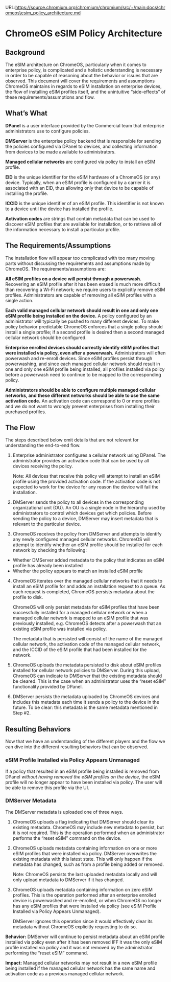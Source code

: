 URL:https://source.chromium.org/chromium/chromium/src/+/main:docs\chromeos\esim_policy_architecture.md
# ChromeOS eSIM Policy Architecture

## Background

The eSIM architecture on ChromeOS, particularly when it comes to enterprise
policy, is complicated and a holistic understanding is necessary in order to be
capable of reasoning about the behavior or issues that are observed. This
document will cover the requirements and assumptions ChromeOS maintains in
regards to eSIM installation on enterprise devices, the flow of installing eSIM
profiles itself, and the unintuitive “side-effects” of these
requirements/assumptions and flow.

## What’s What

**DPanel** is a user interface provided by the Commercial team that enterprise
administrators use to configure policies.

**DMServer** is the enterprise policy backend that is responsible for sending
the policies configured via DPanel to devices, and collecting information from
devices to be made available to administrators.

**Managed cellular networks** are configured via policy to install an eSIM profile.

**EID** is the unique identifier for the eSIM hardware of a ChromeOS (or any)
device. Typically, when an eSIM profile is configured by a carrier it is
associated with an EID, thus allowing only that device to be capable of
installing the profile.

**ICCID** is the unique identifier of an eSIM profile. This identifier is not
known to a device until the device has installed the profile.

**Activation codes** are strings that contain metadata that can be used to
discover eSIM profiles that are available for installation, or to retrieve all
of the information necessary to install a particular profile.

## The Requirements/Assumptions

The installation flow will appear too complicated with too many moving parts
without discussing the requirements and assumptions made by ChromeOS. The
requirements/assumptions are:

**All eSIM profiles on a device will persist through a powerwash.** Recovering
an eSIM profile after it has been erased is much more difficult than recovering
a Wi-Fi network; we require users to explicitly remove eSIM profiles.
Administrators are capable of removing all eSIM profiles with a single action.

**Each valid managed cellular network should result in one and only one eSIM
profile being installed on the device.** A policy configured by an administrator
will typically be pushed to many different devices. To make policy behavior
predictable ChromeOS enforces that a single policy should install a single
profile; if a second profile is desired then a second managed cellular network
should be configured.

**Enterprise enrolled devices should correctly identify eSIM profiles that were
installed via policy, even after a powerwash.** Administrators will often
powerwash and re-enroll devices. Since eSIM profiles persist through
powerwashing, and since each managed cellular network should result in one and
only one eSIM profile being installed, all profiles installed via policy before
a powerwash need to continue to be mapped to the corresponding policy.

**Administrators should be able to configure multiple managed cellular networks,
and these different networks should be able to use the same activation code.**
An activation code can correspond to 0 or more profiles and we do not want to
wrongly prevent enterprises from installing their purchased profiles.

## The Flow

The steps described below omit details that are not relevant for understanding
the end-to-end flow.

1. Enterprise administrator configures a cellular network using DPanel. The
   administrator provides an activation code that can be used by all devices
   receiving the policy.

    Note: All devices that receive this policy will attempt to install an eSIM
    profile using the provided activation code. If the activation code is not
    expected to work for the device for any reason the device will fail the
    installation.

2. DMServer sends the policy to all devices in the corresponding organizational
   unit (OU). An OU is a single node in the hierarchy used by administrators to
   control which devices get which policies. Before sending the policy to a
   device, DMServer may insert metadata that is relevant to the particular
   device.

3. ChromeOS receives the policy from DMServer and attempts to identify any newly
   configured managed cellular networks. ChromeOS will attempt to identify
   whether an eSIM profile should be installed for each network by checking the
   following:
  - Whether DMServer added metadata to the policy that indicates an eSIM
     profile has already been installed
  - Whether the policy appears to match an installed eSIM profile

4. ChromeOS iterates over the managed cellular networks that it needs to install
   an eSIM profile for and adds an installation request to a queue. As each
   request is completed, ChromeOS persists metadata about the profile to disk.

    ChromeOS will only persist metadata for eSIM profiles that have been
    successfully installed for a managed cellular network or when a managed
    cellular network is mapped to an eSIM profile that was previously installed,
    e.g.  ChromeOS detects after a powerwash that an existing eSIM profile was
    installed via policy.

    The metadata that is persisted will consist of the name of the managed
    cellular network, the activation code of the managed cellular network, and
    the ICCID of the eSIM profile that had been installed for the network.

5. ChromeOS uploads the metadata persisted to disk about eSIM profiles installed
   for cellular network policies to DMServer. During this upload, ChromeOS can
   indicate to DMServer that the existing metadata should be cleared. This is
   the case when an administrator uses the “reset eSIM” functionality provided
   by DPanel.

6. DMServer persists the metadata uploaded by ChromeOS devices and includes this
   metadata each time it sends a policy to the device in the future. To be
   clear: this metadata is the same metadata mentioned in Step #2.

## Resulting Behaviors

Now that we have an understanding of the different players and the flow we can
dive into the different resulting behaviors that can be observed.

### eSIM Profile Installed via Policy Appears Unmanaged

If a policy that resulted in an eSIM profile being installed is removed from
DPanel *without having removed the eSIM profiles on the device*, the eSIM
profile will no longer appear to have been installed via policy. The user will
be able to remove this profile via the UI.

### DMServer Metadata

The DMServer metadata is uploaded one of three ways.

1. ChromeOS uploads a flag indicating that DMServer should clear its existing
   metadata. ChromeOS may include new metadata to persist, but it is not
   required.  This is the operation performed when an administrator performs the
   “reset eSIM” command on the device.

2. ChromeOS uploads metadata containing information on one or more eSIM profiles
   that were installed via policy. DMServer overwrites the existing metadata
   with this latest state. This will only happen if the metadata has changed,
   such as from a profile being added or removed.

    Note: ChromeOS persists the last uploaded metadata locally and will only
    upload metadata to DMServer if it has changed.

3. ChromeOS uploads metadata containing information on zero eSIM profiles. This
   is the operation performed after an enterprise enrolled device is powerwashed
   and re-enrolled, or when ChromeOS no longer has any eSIM profiles that were
   installed via policy (see eSIM Profile Installed via Policy Appears
   Unmanaged).

    DMServer ignores this operation since it would effectively clear its
    metadata without ChromeOS explicitly requesting to do so.

**Behavior:** DMServer will continue to persist metadata about an eSIM profile
installed via policy even after it has been removed IFF it was the only eSIM
profile installed via policy and it was not removed by the administrator
performing the “reset eSIM” command.

**Impact:** Managed cellular networks may not result in a new eSIM profile being
installed if the managed cellular network has the same name and activation code
as a previous managed cellular network.
